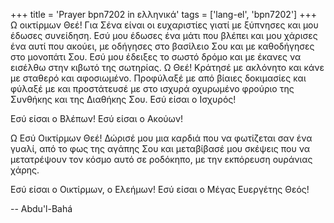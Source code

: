 +++
title = 'Prayer bpn7202 in ελληνικά'
tags = ['lang-el', 'bpn7202']
+++
Ω οικτίρµων Θεέ! Για Σένα είναι οι ευχαριστίες γιατί µε ξύπνησες και µου έδωσες συνείδηση. Εσύ µου έδωσες ένα µάτι που βλέπει και µου χάρισες ένα αυτί που ακούει, µε οδήγησες στο βασίλειο Σου και µε καθοδήγησες στο µονοπάτι Σου. Εσύ µου έδειξες το σωστό δρόµο και µε έκανες να εισέλθω στην κιβωτό της σωτηρίας. Ω Θεέ! Κράτησέ µε ακλόνητο και κάνε µε σταθερό και αφοσιωµένο. Προφύλαξέ µε από βίαιες δοκιµασίες και φύλαξέ µε και προστάτευσέ µε στο ισχυρά οχυρωµένο φρούριο της Συνθήκης και της ∆ιαθήκης Σου. Εσύ είσαι ο Ισχυρός!

Εσύ είσαι ο Βλέπων! Εσύ είσαι ο Ακούων!

Ω Εσύ Οικτίρµων Θεέ! ∆ώρισέ µου µια καρδιά που να φωτίζεται σαν ένα γυαλί, από το φως της αγάπης Σου και µεταβίβασέ µου σκέψεις που να µετατρέψουν τον κόσµο αυτό σε ροδόκηπο, µε την εκπόρευση ουράνιας χάρης.

Εσύ είσαι ο Οικτίρµων, ο Ελεήµων! Εσύ είσαι ο Μέγας Ευεργέτης Θεός!

-- Abdu'l-Bahá
